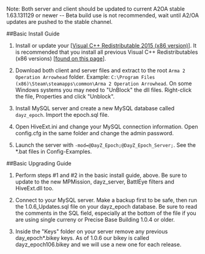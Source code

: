 Note: Both server and client should be updated to current A2OA stable 1.63.131129 or newer -- Beta build use is not recommended, wait until A2/OA updates are pushed to the stable channel.

##Basic Install Guide

1. Install or update your [[Visual C++ Redistributable 2015 (x86 version)](https://www.microsoft.com/en-us/download/details.aspx?id=48145)]. It is recommended that you install all previous Visual C++ Redistributables (x86 versions) [[found on this page](https://support.microsoft.com/en-us/kb/2977003)].

2. Download both client and server files and extract to the root `Arma 2 Operation Arrowhead` folder. Example: `C:\Program Files (x86)\Steam\steamapps\common\Arma 2 Operation Arrowhead`. On some Windows systems you may need to "UnBlock" the dll files. Right-click the file, Properties and click "Unblock".

3. Install MySQL server and create a new MySQL database called `dayz_epoch`. Import the epoch.sql file.

4. Open HiveExt.ini and change your MySQL connection information. Open config.cfg in the same folder and change the admin password.

5. Launch the server with `-mod=@DayZ_Epoch;@DayZ_Epoch_Server;`. See the *.bat files in Config-Examples.

##Basic Upgrading Guide

1. Perform steps #1 and #2 in the basic install guide, above. Be sure to update to the new MPMission, dayz_server, BattlEye filters and HiveExt.dll too.

2. Connect to your MySQL server. Make a backup first to be safe, then run the 1.0.6_Updates.sql file on your dayz_epoch database. Be sure to read the comments in the SQL field, especially at the bottom of the file if you are using single curreny or Precise Base Building 1.0.4 or older.

3. Inside the "Keys" folder on your server remove any previous day_epoch*.bikey keys. As of 1.0.6 our bikey is called dayz_epoch106.bikey and we will use a new one for each release.